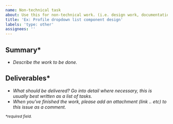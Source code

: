 ```yaml
---
name: Non-technical task
about: Use this for non-technical work. (i.e. design work, documentation changes...)
title: 'Ex: Profile dropdown list component design'
labels: 'type: other'
assignees: ''
---
```


## Summary\*

- _Describe the work to be done._

## Deliverables\*

- _What should be delivered? Go into detail where necessary, this is usually best written as a list of tasks._
- _When you've finished the work, please add an attachment (link .. etc) to this issue as a comment._

<small>_\*required field._</small>
